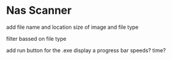 # Nas Scanner

add file name and location 
size of image and file type

filter bassed on file type

add run button for the .exe
display a progress bar 
speeds?
time?
